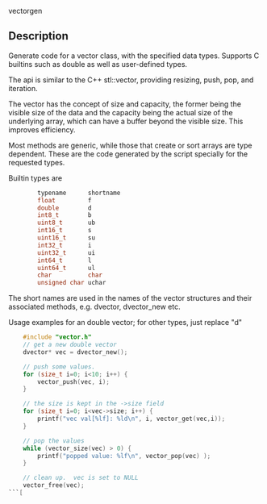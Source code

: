 vectorgen

Description
-----------

Generate code for a vector class, with the specified data types.  Supports C
builtins such as double as well as user-defined types.

The api is similar to the C++ stl::vector, providing resizing, push, pop,
and iteration.

The vector has the concept of size and capacity, the former being the visible
size of the data and the capacity being the actual size of the underlying
array, which can have a buffer beyond the visible size.  This improves
efficiency.  

Most methods are generic, while those that create or sort arrays are type
dependent.  These are the code generated by the script specially for the
requested types.

Builtin types are 

```C
        typename      shortname
        float         f
        double        d
        int8_t        b
        uint8_t       ub
        int16_t       s
        uint16_t      su
        int32_t       i
        uint32_t      ui
        int64_t       l
        uint64_t      ul
        char          char
        unsigned char uchar
```

The short names are used in the names of the vector structures and their
associated methods, e.g. dvector, dvector_new etc.

Usage examples for an double vector; for other types, just replace "d"
```C
    #include "vector.h"
    // get a new double vector
    dvector* vec = dvector_new();

    // push some values.
    for (size_t i=0; i<10; i++) {
        vector_push(vec, i);
    }

    // the size is kept in the ->size field
    for (size_t i=0; i<vec->size; i++) {
        printf("vec val[%lf]: %ld\n", i, vector_get(vec,i));
    }

    // pop the values
    while (vector_size(vec) > 0) {
        printf("popped value: %lf\n", vector_pop(vec) );
    }

    // clean up.  vec is set to NULL
    vector_free(vec);
```[
